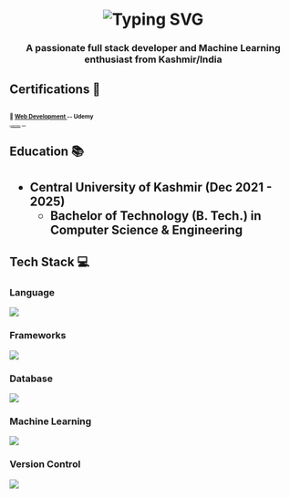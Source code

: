 
<h1 align="center"<a href="https://git.io/typing-svg"><img src="https://readme-typing-svg.demolab.com?font=Fira+Code&weight=500&size=28&pause=&color=FFFFFF&center=true&repeat=false&random=false&width=435&lines=Hi+%F0%9F%91%8B%2C+I'm;+Mohammad+Ikhlas" alt="Typing SVG" /></a></h1>

<h3 align="center">A passionate full stack developer and Machine Learning enthusiast from Kashmir/India</h3>

<h2>Certifications 📜<h2>
<p style="font-size: 10px" >🔹 <a href="https://www.udemy.com/certificate/UC-7e5b3b9f-3015-49e4-b3e1-ea24730d92a1/">Web Development </a>-- Udemy</p>
<p style="font-size: 2px">🔹 <a href="https://www.udemy.com/certificate/UC-8674a207-4368-42f4-aae7-10c9a0ae6faa/">Complete Python </a>-- Udemy</p>
<h2>Education  📚<h2>
<ul dir="auto">
<li><strong>Central University of Kashmir</strong> (Dec 2021 - 2025)
<ul dir="auto">
<li>Bachelor of Technology (B. Tech.) in Computer Science &amp; Engineering</li>
</ul>
</li>
</ul>
<h2>Tech Stack 💻</h2>
<h3>Language</h3>
<a href="https://skillicons.dev">
    <img src="https://skillicons.dev/icons?i=c,cpp,python,java,javascript,html" />
</a>
<h3>Frameworks</h3>
<a href="https://skillicons.dev">
    <img src="https://skillicons.dev/icons?i=react,flask,nodejs,express,bootstrap" />
</a>
<h3>Database</h3>
<a href="https://skillicons.dev">
    <img src="https://skillicons.dev/icons?i=mongodb,mysql" />
</a>
<h3>Machine Learning</h3>
<a href="https://skillicons.dev">
    <img src="https://skillicons.dev/icons?i=sklearn" />
</a>
<h3>Version Control</h3>
<a href="https://skillicons.dev">
    <img src="https://skillicons.dev/icons?i=git,github" />
</a>


          




